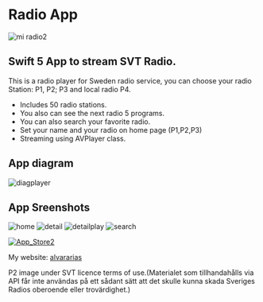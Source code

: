 # Radio App
![mi radio2](https://user-images.githubusercontent.com/7523384/121326895-3ffc6800-c913-11eb-842f-62ff6dd24591.png)
## Swift 5 App to stream SVT Radio.

This is a radio player for Sweden radio service,  you can choose your radio Station: P1, P2; P3 and local radio P4.
- Includes 50 radio stations.
- You also can see the next radio 5 programs. 
- You can also search your favorite radio.
- Set your name and your radio on home page (P1,P2,P3)
- Streaming using AVPlayer class.

## App diagram 

![diagplayer](https://user-images.githubusercontent.com/7523384/211632933-773b4920-5546-4fa4-bac0-233724276fd0.png)

## App Sreenshots 

![home](https://user-images.githubusercontent.com/7523384/211545478-6bff4e7f-8889-4ff3-a15d-8cdc6e7b3516.png)
![detail](https://user-images.githubusercontent.com/7523384/211545643-c1f57a91-5c05-40ec-ad65-d8598a09237f.png)
![detailplay](https://user-images.githubusercontent.com/7523384/211545768-d44d2897-ac24-4968-b47d-588f3cb4145d.png)
![search](https://user-images.githubusercontent.com/7523384/211546414-0c077829-953f-4dfb-8dd0-eeed07d9c815.png)

[![App_Store2](https://user-images.githubusercontent.com/7523384/212071129-1d9c5f09-f073-4c20-871f-a0697635f475.png)](https://apps.apple.com/us/app/itunes-connect/id376771144)

My website:  [alvararias](https://alvararias.se/portfolio)

P2 image under SVT licence terms of use.(Materialet som tillhandahålls via API får inte användas på ett sådant sätt att det skulle kunna skada Sveriges Radios oberoende eller trovärdighet.)




